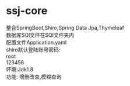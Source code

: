 # ssj-core  
整合SpringBoot,Shiro,Spring Data Jpa,Thymeleaf  
数据库SQl文件在SQl文件夹内  
配置文件Application.yaml  
shiro默认登陆账号密码:  
root  
123456  
环境:Jdk1.8  
功能: 增删改查,模糊查询  
